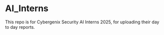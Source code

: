 # AI_Interns
This repo is for Cybergenix Security AI Interns 2025, for uploading their day to day reports.
